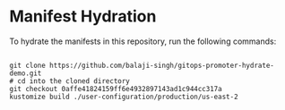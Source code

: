 
# Manifest Hydration

To hydrate the manifests in this repository, run the following commands:

```shell

git clone https://github.com/balaji-singh/gitops-promoter-hydrate-demo.git
# cd into the cloned directory
git checkout 0affe41824159ff6e4932897143ad1c944cc317a
kustomize build ./user-configuration/production/us-east-2
```